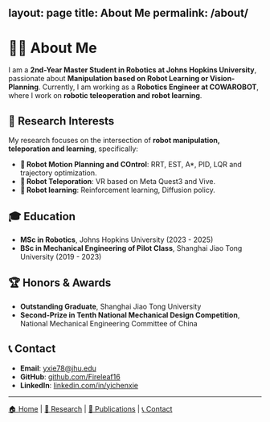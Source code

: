 layout: page
title: About Me
permalink: /about/
---

# 👨‍🎓 About Me

I am a **2nd-Year Master Student in Robotics at Johns Hopkins University**, passionate about **Manipulation based on Robot Learning or Vision-Planning**. Currently, I am working as a **Robotics Engineer at COWAROBOT**, where I work on **robotic teleoperation and robot learning**.

## 🔬 Research Interests
My research focuses on the intersection of **robot manipulation, teleporation and learning**, specifically:
- **🤖 Robot Motion Planning and COntrol**: RRT, EST, A*, PID, LQR and trajectory optimization.
- **📡 Robot Teleporation**: VR based on Meta Quest3 and Vive.
- **🧠 Robot learning**: Reinforcement learning, Diffusion policy.

## 🎓 Education
- **MSc in Robotics**, Johns Hopkins University (2023 - 2025)
- **BSc in Mechanical Engineering of Pilot Class**, Shanghai Jiao Tong University (2019 - 2023)

## 🏆 Honors & Awards
- **Outstanding Graduate**, Shanghai Jiao Tong University
- **Second-Prize in Tenth National Mechanical Design Competition**, National Mechanical Engineering Committee of China

## 📞 Contact
- **Email**: yxie78@jhu.edu
- **GitHub**: [github.com/Fireleaf16](https://github.com/Fireleaf16)
- **LinkedIn**: [linkedin.com/in/yichenxie](https://linkedin.com/in/yichen-xie-137333291)

---
[🏠 Home](index.md) | [🔬 Research](research.md) | [📜 Publications](publications.md) | [📞 Contact](contact.md)
